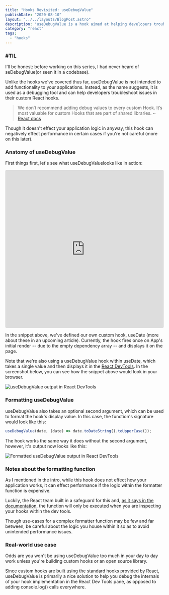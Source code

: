 ```yaml
---
title: "Hooks Revisited: useDebugValue"
publishDate: "2020-08-10"
layout: "../../layouts/BlogPost.astro"
description: "useDebugValue is a hook aimed at helping developers troubleshoot the React applications they're building."
category: "react"
tags:
  - "hooks"
---
```


### #TIL

I'll be honest: before working on this series, I had never heard of seDebugValue(or seen it in a codebase).

Unlike the hooks we've covered thus far, useDebugValue is not intended to add functionality to your applications. Instead, as the name suggests, it is used as a debugging tool and can help developers troubleshoot issues in their custom React hooks.

> We don’t recommend adding debug values to every custom Hook. It’s most valuable for custom Hooks that are part of shared libraries. ~ [React docs](https://reactjs.org/docs/hooks-reference.html#usedebugvalue)

Though it doesn't effect your application logic in anyway, this hook can negatively effect performance in certain cases if you're not careful (more on this later).

### Anatomy of useDebugValue

First things first, let's see what useDebugValuelooks like in action:

<iframe src="https://codesandbox.io/embed/hooksusedebugvalue-ccnju?fontsize=14&hidenavigation=1&theme=dark&view=editor"
     style="width:100%; height:500px; border:0; border-radius: 4px; overflow:hidden;"
     title="hooks/useDebugValue"
     allow="accelerometer; ambient-light-sensor; camera; encrypted-media; geolocation; gyroscope; hid; microphone; midi; payment; usb; vr; xr-spatial-tracking"
     sandbox="allow-forms allow-modals allow-popups allow-presentation allow-same-origin allow-scripts"
   ></iframe>

In the snippet above, we've defined our own custom hook, useDate (more about these in an upcoming article). Currently, the hook fires once on App's initial render -- due to the empty dependency array -- and displays it on the page.

Note that we're also using a useDebugValue hook within useDate, which takes a single value and then displays it in the [React DevTools](https://github.com/facebook/react-devtools). In the screenshot below, you can see how the snippet above would look in your browser.

![useDebugValue output in React DevTools](../assets/hooks-usedebugvalue/01-debug-value-before-after.png)

### Formatting useDebugValue

useDebugValue also takes an optional second argument, which can be used to format the hook's display value. In this case, the function's signature would look like this:

```javascript
useDebugValue(date, (date) => date.toDateString().toUpperCase());
```

The hook works the same way it does without the second argument, however, it's output now looks like this:

![Formatted useDebugValue output in React DevTools](../assets/hooks-usedebugvalue/02-upper-case.png)

### Notes about the formatting function

As I mentioned in the intro, while this hook does not effect how your application works, it can effect performance if the logic within the formatter function is expensive.

Luckily, the React team built in a safeguard for this and, [as it says in the documentation](https://reactjs.org/docs/hooks-reference.html#defer-formatting-debug-values), the function will only be executed when you are inspecting your hooks within the dev tools.

Though use-cases for a complex formatter function may be few and far between, be careful about the logic you house within it so as to avoid unintended performance issues.

### Real-world use case

Odds are you won't be using useDebugValue too much in your day to day work unless you're building custom hooks or an open source library.

Since custom hooks are built using the standard hooks provided by React, useDebugValue is primarily a nice solution to help you debug the internals of your hook implementation in the React Dev Tools pane, as opposed to adding console.log() calls everywhere.
